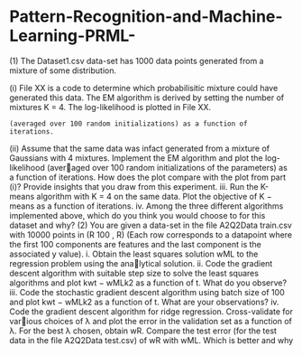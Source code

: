 # Pattern-Recognition-and-Machine-Learning-PRML-
(1) The Dataset1.csv data-set has 1000 data points generated from a mixture of some distribution.

  (i) File XX is a code to determine which probabilisitic mixture could have generated this data. The EM algorithm is derived by setting the number of mixtures K = 4.           The log-likelihood is plotted in File XX.
  
    (averaged over 100 random initializations) as a function of iterations.
    
  (ii) Assume that the same data was infact generated from a mixture of Gaussians
with 4 mixtures. Implement the EM algorithm and plot the log-likelihood (averaged over 100 random initializations of the parameters) as a function of iterations.
How does the plot compare with the plot from part (i)? Provide insights that
you draw from this experiment.
iii. Run the K-means algorithm with K = 4 on the same data. Plot the objective of
K − means as a function of iterations.
iv. Among the three different algorithms implemented above, which do you think
you would choose to for this dataset and why?
(2) You are given a data-set in the file A2Q2Data train.csv with 10000 points in (R
100
, R)
(Each row corresponds to a datapoint where the first 100 components are features and
the last component is the associated y value).
i. Obtain the least squares solution wML to the regression problem using the analytical solution.
ii. Code the gradient descent algorithm with suitable step size to solve the least
squares algorithms and plot kwt − wMLk2 as a function of t. What do you
observe?
iii. Code the stochastic gradient descent algorithm using batch size of 100 and plot
kwt − wMLk2 as a function of t. What are your observations?
iv. Code the gradient descent algorithm for ridge regression. Cross-validate for various choices of λ and plot the error in the validation set as a function of λ. For
the best λ chosen, obtain wR. Compare the test error (for the test data in the
file A2Q2Data test.csv) of wR with wML. Which is better and why
